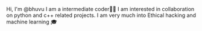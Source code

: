 Hi, I'm @bhuvu
I am a intermediate coder👨‍💻
I am interested in collaboration on python and c++ related projects.
I am very much into Ethical hacking and machine learning 🎓


<!---
bhuvu/bhuvu is a ✨ special ✨ repository because its `README.md` (this file) appears on your GitHub profile.
You can click the Preview link to take a look at your changes.
--->
